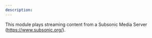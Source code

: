 ```yaml
---
description: 
---
```

This module plays streaming content from a Subsonic Media Server (https://www.subsonic.org/).

